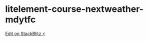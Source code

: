 # litelement-course-nextweather-mdytfc

[Edit on StackBlitz ⚡️](https://stackblitz.com/edit/litelement-course-nextweather-mdytfc)